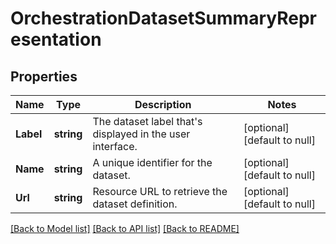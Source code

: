# OrchestrationDatasetSummaryRepresentation

## Properties
Name | Type | Description | Notes
------------ | ------------- | ------------- | -------------
**Label** | **string** | The dataset label that&#39;s displayed in the user interface. | [optional] [default to null]
**Name** | **string** | A unique identifier for the dataset. | [optional] [default to null]
**Url** | **string** | Resource URL to retrieve the dataset definition. | [optional] [default to null]

[[Back to Model list]](../README.md#documentation-for-models) [[Back to API list]](../README.md#documentation-for-api-endpoints) [[Back to README]](../README.md)


